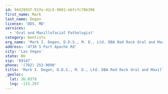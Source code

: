 ```yaml
---
id: 9442993f-91fe-42c5-9881-ebfcfc78b396
first_name: Mark
last_name: Degen
license: 'DDS, MD'
services:
  - 'Oral and Maxillofacial Pathologist'
category: Dentists
org_name: 'Mark I. Degen, D.D.S., M. D., Ltd. DBA Red Rock Oral and Maxillofacial Surgery Centre'
address: '4730 S Fort Apache Rd'
city: 'Las Vegas'
state: NV
zip: '89147'
phone: '(702) 253-9090'
title: 'Mark I. Degen, D.D.S., M. D., Ltd. DBA Red Rock Oral and Maxillofacial Surgery Centre'
_geoloc:
  lat: 36.0379
  lng: -115.297
---
```

